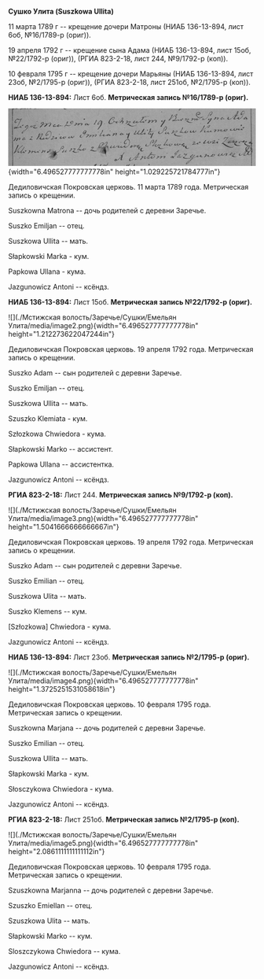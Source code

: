 **Сушко Улита (Suszkowa Ullita)**

11 марта 1789 г -- крещение дочери Матроны (НИАБ 136-13-894, лист 6об,
№16/1789-р (ориг)).

19 апреля 1792 г -- крещение сына Адама (НИАБ 136-13-894, лист 15об,
№22/1792-р (ориг)), (РГИА 823-2-18, лист 244, №9/1792-р (коп)).

10 февраля 1795 г -- крещение дочери Марьяны (НИАБ 136-13-894, лист
23об, №2/1795-р (ориг)), (РГИА 823-2-18, лист 251об, №2/1795-р (коп)).

**НИАБ 136-13-894:** Лист 6об. **Метрическая запись №16/1789-р (ориг).**

![](./media/a1a240758e0b624380ec9834bd10892058d376e5.png){width="6.496527777777778in"
height="1.029225721784777in"}

Дедиловичская Покровская церковь. 11 марта 1789 года. Метрическая запись
о крещении.

Suszkowna Matrona -- дочь родителей с деревни Заречье.

Suszko Emiljan -- отец.

Suszkowa Ullita -- мать.

Słapkowski Marka - кум.

Papkowa Ullana - кума.

Jazgunowicz Antoni -- ксёндз.

**НИАБ 136-13-894:** Лист 15об. **Метрическая запись №22/1792-р
(ориг).**

![](./Мстижская волость/Заречье/Сушки/Емельян Улита/media/image2.png){width="6.496527777777778in"
height="1.212273622047244in"}

Дедиловичская Покровская церковь. 19 апреля 1792 года. Метрическая
запись о крещении.

Suszko Adam -- сын родителей с деревни Заречье.

Suszko Emiljan -- отец.

Suszkowa Ullita -- мать.

Szuszko Klemiata - кум.

Szłozkowa Chwiedora - кума.

Słapkowski Marko -- ассистент.

Papkowa Ullana -- ассистентка.

Jazgunowicz Antoni -- ксёндз.

**РГИА 823-2-18:** Лист 244. **Метрическая запись №9/1792-р (коп).**

![](./Мстижская волость/Заречье/Сушки/Емельян Улита/media/image3.png){width="6.496527777777778in"
height="1.5041666666666667in"}

Дедиловичская Покровская церковь. 19 апреля 1792 года. Метрическая
запись о крещении.

Suszko Adam -- сын родителей с деревни Заречье.

Suszko Emilian -- отец.

Suszkowa Ulita -- мать.

Suszko Klemens -- кум.

\[Szłozkowa\] Chwiedora - кума.

Jazgunowicz Antoni -- ксёндз.

**НИАБ 136-13-894:** Лист 23об. **Метрическая запись №2/1795-р (ориг).**

![](./Мстижская волость/Заречье/Сушки/Емельян Улита/media/image4.png){width="6.496527777777778in"
height="1.3725251531058618in"}

Дедиловичская Покровская церковь. 10 февраля 1795 года. Метрическая
запись о крещении.

Suszkowna Marjana -- дочь родителей с деревни Заречье.

Suszko Emilian -- отец.

Suszkowa Ullita -- мать.

Słapkowski Marka - кум.

Słosczykowa Chwiedora - кума.

Jazgunowicz Antoni -- ксёндз.

**РГИА 823-2-18:** Лист 251об. **Метрическая запись №2/1795-р (коп).**

![](./Мстижская волость/Заречье/Сушки/Емельян Улита/media/image5.png){width="6.496527777777778in"
height="2.0861111111111112in"}

Дедиловичская Покровская церковь. 10 февраля 1795 года. Метрическая
запись о крещении.

Szuszkowna Marjanna -- дочь родителей с деревни Заречье.

Szuszko Emiellan -- отец.

Szuszkowa Ulita -- мать.

Słapkowski Marko -- кум.

Sloszczykowa Chwiedora -- кума.

Jazgunowicz Antoni -- ксёндз.
